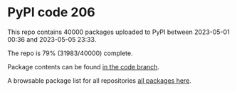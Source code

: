 # PyPI code 206

This repo contains 40000 packages uploaded to PyPI between 
2023-05-01 00:36 and 2023-05-05 23:33.

The repo is 79% (31983/40000) complete.

Package contents can be found [in the code branch](https://github.com/pypi-data/pypi-mirror-206/tree/code/packages).

A browsable package list for all repositories [all packages here](https://pypi-data.github.io/website/repositories/pypi-mirror-206).


